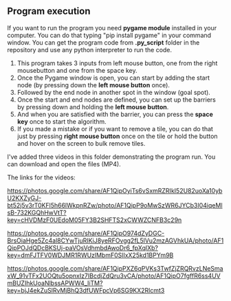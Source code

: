 
## Program execution
If you want to run the program you need **pygame module** installed in your computer. You can do that typing "pip install pygame" in your command window. You can get the program code from **.py_script** folder in the repository and use any python interpreter to run the code.
1. This program takes 3 inputs from left mouse button, one from the right mousebutton and one from the space key.
2. Once the Pygame window is open, you can start by adding the start node (by pressing down the **left mouse button** once).
3. Followed by the end node in another spot in the window (goal spot).
4. Once the start and end nodes are defined, you can set up the barriers by pressing down and holding the **left mouse button**.
5. And when you are satisfied with the barrier, you can press the **space key** once to start the algorithm.
6. If you made a mistake or if you want to remove a tile, you can do that just by pressing **right mouse button** once on the tile or hold the button and hover on the screen to bulk remove tiles.


I've added three videos in this folder demonstrating the program run. You can download and open the files (MP4).


The links for the videos: 


https://photos.google.com/share/AF1QipOyiTs6vSxmRZRIkI52U82uoXa10ybU2KXZyGJ-bt52j5v3rT0KFl5h66lWkpnRZw/photo/AF1QipP9oMwSzWR6JYCb3I04iqeMlsB-732KGQhHwVtT?key=cHVDMzF0UEdoM05FY3B2SHFTS2xCWWZCNFB3c29n


https://photos.google.com/share/AF1QipO974dZyDGC-BrsOiaHge5Zc4al8CYwTjuRIKiJ8yeRFOvgg2fL5lVu2mzAGVhkUA/photo/AF1QipPOJdQDcBKSUj-paVOsVdhmbdAwoDr6_fpXqlXb?key=dmFJTFV0WDJMR1RWUzlMbmF0SlIxX25kd1BPYm9B


https://photos.google.com/share/AF1QipPXZ6qPVKs3TwfZjZRQRvzLNeSmaxW_91vTFx2UOQtu5opnxIz7IBcdjZdQru3vCA/photo/AF1QipO7fgffR6ss4UVmBUZIhkUoaNlbssAPWW4_IiTM?key=bjJ4ekZuSlRvMjBhQ3dfUWFpcVp6SG9KX2Rlcmt3
